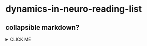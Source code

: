# dynamics-in-neuro-reading-list

## collapsible markdown?

<details>
  <summary>CLICK ME</summary>
<p>
   <details>
    <summary>CLICK ME</summary>
     </p>
      inception
     </details>
</p>
</details>
